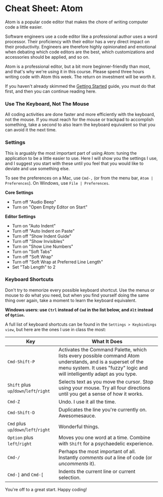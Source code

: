 # Cheat Sheet: Atom

Atom is a popular code editor that makes the chore of writing computer code a little easier.

Software engineers use a code editor like a professional author uses a word processor. Their proficiency with their editor has a very direct impact on their productivity.  Engineers are therefore highly opinionated and emotional when debating which code editors are the best, which customizations and accessories should be applied, and so on.

Atom is a professional editor, but a bit more beginner-friendly than most, and that's why we're using it in this course.  Please spend three hours writing code with Atom this week.  The return on investment will be worth it.

If you haven't already skimmed the [Getting Started](https://atom.io/docs/v1.3.2/getting-started-atom-basics) guide, you must do that first, and then you can continue reading here.

### Use The Keyboard, Not The Mouse

All coding activities are done faster and more efficiently with the keyboard, not the mouse.  If you must reach for the mouse or trackpad to accomplish something, take a second to also learn the keyboard equivalent so that you can avoid it the next time.

### Settings

This is arguably the most important part of using Atom: tuning the application to be a little easier to use.  Here I will show you the settings I use, and I suggest you start with these until you feel that you would like to deviate and use something else.

To see the preferences on a Mac, use `Cmd-,` (or from the menu bar, `Atom | Preferences`).  On Windows, use `File | Preferences`.

**Core Settings**

* Turn off "Audio Beep"
* Turn on "Open Empty Editor on Start"

**Editor Settings**

* Turn on "Auto Indent"
* Turn off "Auto Indent on Paste"
* Turn off "Show Indent Guide"
* Turn off "Show Invisibles"
* Turn on "Show Line Numbers"
* Turn on "Soft Tabs"
* Turn off "Soft Wrap"
* Turn off "Soft Wrap at Preferred Line Length"
* Set "Tab Length" to 2


### Keyboard Shortcuts

Don't try to memorize every possible keyboard shortcut.  Use the menus or mouse to do what you need, but when you find yourself doing the same thing over again, take a moment to learn the keyboard equivalent.

**Windows users: use `Ctrl` instead of `Cmd` in the list below, and `Alt` instead of `Option`.**

A full list of keyboard shortcuts can be found in the `Settings > Keybindings view`, but here are the ones I use in class the most:


|Key|What It Does|
|---|------------|
|`Cmd-Shift-P`|Activates the Command Palette, which lists every possible command Atom understands, and is a superset of the menu system.  It uses "fuzzy" logic and will intelligently adapt as you type.|
|`Shift` plus `up`/`down`/`left`/`right`|Selects text as you move the cursor.  Stop using your mouse.  Try all four directions until you get a sense of how it works.|
|`Cmd-Z`|Undo.  I use it all the time.|
`Cmd-Shift-D`|Duplicates the line you're currently on. Awesomesauce.|
|`Cmd` plus `up`/`down`/`left`/`right`|Wonderful things.|
|`Option` plus `left`/`right`| Moves you one word at a time.  Combine with `Shift` for a psychaedelic experience.|
|`Cmd-/`| Perhaps the most important of all. Instantly _comments out_ a line of code (or _uncomments_ it).
|`Cmd-]` and `Cmd-[`|Indents the current line or current selection.|

You're off to a great start.  Happy coding!
